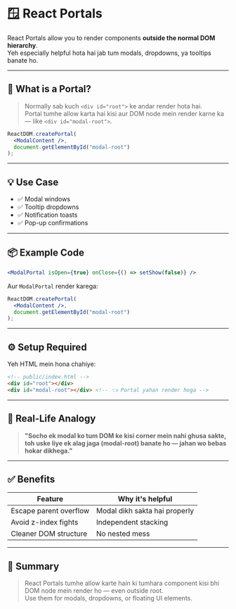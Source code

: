 # 🪟 React Portals

React Portals allow you to render components **outside the normal DOM hierarchy**.  
Yeh especially helpful hota hai jab tum modals, dropdowns, ya tooltips banate ho.

---

## 🧠 What is a Portal?

> Normally sab kuch `<div id="root">` ke andar render hota hai.  
> Portal tumhe allow karta hai kisi aur DOM node mein render karne ka — like `<div id="modal-root">`.

```jsx
ReactDOM.createPortal(
  <ModalContent />,
  document.getElementById("modal-root")
);
```

---

## 💡 Use Case

- ✅ Modal windows  
- ✅ Tooltip dropdowns  
- ✅ Notification toasts  
- ✅ Pop-up confirmations

---

## 📦 Example Code

```jsx
<ModalPortal isOpen={true} onClose={() => setShow(false)} />
```

Aur `ModalPortal` render karega:

```jsx
ReactDOM.createPortal(
  <ModalContent />,
  document.getElementById("modal-root")
);
```

---

## ⚙️ Setup Required

Yeh HTML mein hona chahiye:

```html
<!-- public/index.html -->
<div id="root"></div>
<div id="modal-root"></div> <!-- 👈 Portal yahan render hoga -->
```

---

## 🔁 Real-Life Analogy

> **"Socho ek modal ko tum DOM ke kisi corner mein nahi ghusa sakte, toh uske liye ek alag jaga (modal-root) banate ho — jahan wo bebas hokar dikhega."**

---

## ✅ Benefits

| Feature               | Why it's helpful |
|------------------------|------------------|
| Escape parent overflow | Modal dikh sakta hai properly |
| Avoid z-index fights   | Independent stacking |
| Cleaner DOM structure  | No nested mess |

---

## 🧼 Summary

> React Portals tumhe allow karte hain ki tumhara component kisi bhi DOM node mein render ho — even outside root.  
> Use them for modals, dropdowns, or floating UI elements.
